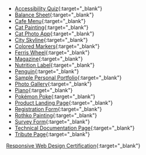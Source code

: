 - [Accessibility Quiz](https://syniahpeterson.github.io/HTML-CSS/Accessibility-Quiz){:target="_blank"}   
- [Balance Sheet](https://syniahpeterson.github.io/HTML-CSS/Balance-Sheet){:target="_blank"}  
- [Cafe Menu](https://syniahpeterson.github.io/HTML-CSS/Cafe-Menu){:target="_blank"}  
- [Cat Painting](https://syniahpeterson.github.io/HTML-CSS/Cat-Painting){:target="_blank"}  
- [Cat Photo App](https://syniahpeterson.github.io/HTML-CSS/Cat-Photo-App){:target="_blank"}  
- [City Skyline](https://syniahpeterson.github.io/HTML-CSS/City-Skyline){:target="_blank"}  
- [Colored Markers](https://syniahpeterson.github.io/HTML-CSS/Colored-Markers){:target="_blank"}  
- [Ferris Wheel](https://syniahpeterson.github.io/HTML-CSS/Ferris-Wheel){:target="_blank"}  
- [Magazine](https://syniahpeterson.github.io/HTML-CSS/Magazine){:target="_blank"}  
- [Nutrition Label](https://syniahpeterson.github.io/HTML-CSS/Nutrition-Label){:target="_blank"}  
- [Penguin](https://syniahpeterson.github.io/HTML-CSS/Penguin){:target="_blank"}  
- [Sample Personal Portfolio](https://syniahpeterson.github.io/HTML-CSS/Personal-Portfolio){:target="_blank"}  
- [Photo Gallery](https://syniahpeterson.github.io/HTML-CSS/Photo-Gallery){:target="_blank"}  
- [Piano](https://syniahpeterson.github.io/HTML-CSS/Piano){:target="_blank"}
- [Pokémon Poke](https://syniahpeterson.github.io/HTML-CSS/Pokemon-Poke){:target="_blank"}
- [Product Landing Page](https://syniahpeterson.github.io/HTML-CSS/Product-Landing-Page){:target="_blank"}  
- [Registration Form](https://syniahpeterson.github.io/HTML-CSS/Registration-Form){:target="_blank"}  
- [Rothko Painting](https://syniahpeterson.github.io/HTML-CSS/Rothko-Painting){:target="_blank"}  
- [Survey Form](https://syniahpeterson.github.io/HTML-CSS/Survey-Form){:target="_blank"}  
- [Technical Documentation Page](https://syniahpeterson.github.io/HTML-CSS/Technical-Documentation-Page){:target="_blank"}  
- [Tribute Page](https://syniahpeterson.github.io/HTML-CSS/Tribute-Page){:target="_blank"}  
  
  
  
        
[Responsive Web Design Certification](https://www.freecodecamp.org/certification/SyniahPeterson/responsive-web-design){:target="_blank"}  

